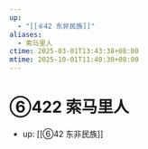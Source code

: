 ```yaml
---
up:
  - "[[⑥42 东非民族]]"
aliases:
  - 索马里人
ctime: 2025-03-01T13:43:38+08:00
mtime: 2025-10-01T11:40:30+08:00
---
```


# ⑥422 索马里人

- up: [[⑥42 东非民族]]
